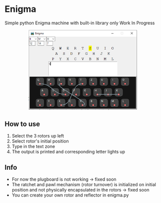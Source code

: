 # Enigma
Simple python Enigma machine with built-in library only Work In Progress

<p align="center">
  <img src="https://github.com/Vulriss/Enigma/blob/main/interface.png" width="350" title="Main window">
</p>

## How to use
1. Select the 3 rotors up left
2. Select rotor's initial position
3. Type in the text zone
4. The output is printed and corresponding letter lights up

## Info
- For now the plugboard is not working -> fixed soon
- The ratchet and pawl mechanism (rotor turnover) is initialized on initial position and not physically encapsulated in the rotors -> fixed soon
- You can create your own rotor and reflector in enigma.py
